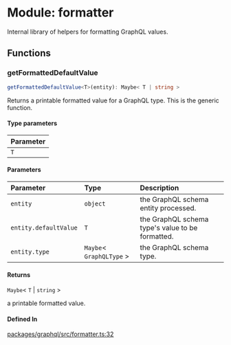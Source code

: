 # Module: formatter

Internal library of helpers for formatting GraphQL values.

## Functions

### getFormattedDefaultValue

```ts
getFormattedDefaultValue<T>(entity): Maybe< T | string >
```

Returns a printable formatted value for a GraphQL type.
This is the generic function.

#### Type parameters

| Parameter |
| :------ |
| `T` |

#### Parameters

| Parameter | Type | Description |
| :------ | :------ | :------ |
| `entity` | `object` | the GraphQL schema entity processed. |
| `entity.defaultValue` | `T` | the GraphQL schema type's value to be formatted. |
| `entity.type` | `Maybe`\< `GraphQLType` \> | the GraphQL schema type. |

#### Returns

`Maybe`\< `T` \| `string` \>

a printable formatted value.

#### Defined In

[packages/graphql/src/formatter.ts:32](https://github.com/graphql-markdown/graphql-markdown/blob/main/packages/graphql/src/formatter.ts#L32)
